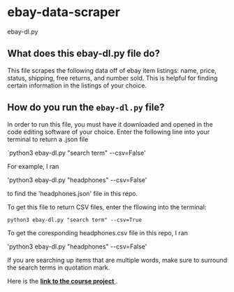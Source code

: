 # ebay-data-scraper
 ebay-dl.py

## What does this ebay-dl.py file do?
This file scrapes the following data off of ebay item listings: name, price, status, shipping, free returns, and number sold. This is helpful for finding certain information in the listings of your choice.


## How do you run the `ebay-dl.py` file?

In order to run this file, you must have it downloaded and opened in the code editing software of your choice. Enter the following line into your terminal to return a .json file

`python3 ebay-dl.py "search term" --csv=False'

For example, I ran

'python3 ebay-dl.py "headphones" --csv=False'

to find the 'headphones.json' file in this repo.

To get this file to return CSV files, enter the fllowing into the terminal: 

`python3 ebay-dl.py "search term" --csv=True`

To get the coresponding headphones.csv file in this repo, I ran

'python3 ebay-dl.py "headphones" --csv=False'

If you are searching up items that are multiple words, make sure to surround the search terms in quotation mark.

Here is the [**link to the course project** ](https://github.com/mikeizbicki/cmc-csci040/tree/2021fall/hw_03).
